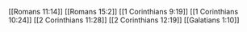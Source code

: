 [[Romans 11:14]]
[[Romans 15:2]]
[[1 Corinthians 9:19]]
[[1 Corinthians 10:24]]
[[2 Corinthians 11:28]]
[[2 Corinthians 12:19]]
[[Galatians 1:10]]
